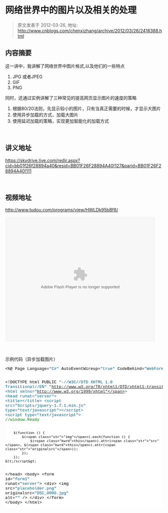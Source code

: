 # 网络世界中的图片以及相关的处理 
> 原文发表于 2012-03-26, 地址: http://www.cnblogs.com/chenxizhang/archive/2012/03/26/2418388.html 


<h2>内容摘要</h2> <p>这一讲中，我讲解了网络世界中图片格式,以及他们的一些特点</p> <ol> <li>JPG 或者JPEG</li> <li>GIF</li> <li>PNG</li></ol> <p>同时，还通过实例讲解了三种常见的提高网页显示图片的速度的策略</p> <ol> <li>根据80/20法则，先显示较小的图片，只有当真正需要的时候，才显示大图片</li> <li>使用异步加载的方式，加载大图片</li> <li>使用延迟加载的策略，实现更加智能化的加载方式</li></ol> <p>&nbsp;</p> <h2>讲义地址</h2> <p><a title="https://skydrive.live.com/redir.aspx?cid=bb01f26f28894a40&amp;resid=BB01F26F28894A40!127&amp;parid=BB01F26F28894A40!111" href="https://skydrive.live.com/redir.aspx?cid=bb01f26f28894a40&amp;resid=BB01F26F28894A40!127&amp;parid=BB01F26F28894A40!111">https://skydrive.live.com/redir.aspx?cid=bb01f26f28894a40&amp;resid=BB01F26F28894A40!127&amp;parid=BB01F26F28894A40!111</a></p> <p>&nbsp;</p> <h2>视频地址</h2> <p><a title="http://www.tudou.com/programs/view/HWLDk95bBf8/" href="http://www.tudou.com/programs/view/HWLDk95bBf8/">http://www.tudou.com/programs/view/HWLDk95bBf8/</a></p> <p><embed src="http://www.tudou.com/v/HWLDk95bBf8/&amp;rpid=101037296&amp;resourceId=101037296_05_05_99/v.swf" type="application/x-shockwave-flash" allowscriptaccess="always" allowfullscreen="true" wmode="opaque" width="480" height="400"></embed></p> <p>&nbsp;</p> <p>示例代码（异步加载图片）</p><pre class="csharpcode">&lt;%@ Page Language=<span class="str">"C#"</span> AutoEventWireup=<span class="str">"true"</span> CodeBehind=<span class="str">"WebForm1.aspx.cs"</span> Inherits=<span class="str">"WebApplication1.WebForm1"</span> %&gt;

&lt;!DOCTYPE html PUBLIC <span class="str">"-//W3C//DTD XHTML 1.0 Transitional//EN"</span> <span class="str">"http://www.w3.org/TR/xhtml1/DTD/xhtml1-transitional.dtd"</span>&gt;
&lt;html xmlns=<span class="str">"http://www.w3.org/1999/xhtml"</span>&gt;
&lt;head runat=<span class="str">"server"</span>&gt;
    &lt;title&gt;&lt;/title&gt;
    &lt;script src=<span class="str">"Scripts/jquery-1.7.1.min.js"</span> type=<span class="str">"text/javascript"</span>&gt;&lt;/script&gt;
    &lt;script type=<span class="str">"text/javascript"</span>&gt;
        <span class="rem">//window.Ready</span>

        $(function () {
            $(<span class="str">"img"</span>).each(function () {
                $(<span class="kwrd">this</span>).attr(<span class="str">"src"</span>, $(<span class="kwrd">this</span>).attr(<span class="str">"originalsrc"</span>));
            });
        });
    &lt;/script&gt;
&lt;/head&gt;
&lt;body&gt;
    &lt;form id=<span class="str">"form1"</span> runat=<span class="str">"server"</span>&gt;
    &lt;div&gt;
        &lt;img src=<span class="str">"placeholder.png"</span> 
            originalsrc=<span class="str">"DSC_0006.jpg"</span> alt=<span class="str">""</span> /&gt;
    &lt;/div&gt;
    &lt;/form&gt;
&lt;/body&gt;
&lt;/html&gt;
</pre>
<style type="text/css">.csharpcode, .csharpcode pre
{
	font-size: small;
	color: black;
	font-family: consolas, "Courier New", courier, monospace;
	background-color: #ffffff;
	/*white-space: pre;*/
}
.csharpcode pre { margin: 0em; }
.csharpcode .rem { color: #008000; }
.csharpcode .kwrd { color: #0000ff; }
.csharpcode .str { color: #006080; }
.csharpcode .op { color: #0000c0; }
.csharpcode .preproc { color: #cc6633; }
.csharpcode .asp { background-color: #ffff00; }
.csharpcode .html { color: #800000; }
.csharpcode .attr { color: #ff0000; }
.csharpcode .alt 
{
	background-color: #f4f4f4;
	width: 100%;
	margin: 0em;
}
.csharpcode .lnum { color: #606060; }
</style>